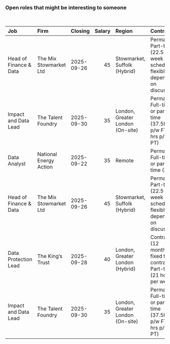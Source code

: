 
<!-- README.md is generated from README.Rmd. Please edit that file -->

### Open roles that might be interesting to someone

<br/>

<table>
<thead>
<tr>
<th style="text-align:left;">
Job
</th>
<th style="text-align:left;">
Firm
</th>
<th style="text-align:left;">
Closing
</th>
<th style="text-align:right;">
Salary
</th>
<th style="text-align:left;">
Region
</th>
<th style="text-align:left;">
Contract
</th>
</tr>
</thead>
<tbody>
<tr>
<td style="text-align:left;">
Head of Finance & Data
</td>
<td style="text-align:left;">
The Mix Stowmarket Ltd
</td>
<td style="text-align:left;">
2025-09-26
</td>
<td style="text-align:right;">
45
</td>
<td style="text-align:left;">
Stowmarket, Suffolk (Hybrid)
</td>
<td style="text-align:left;">
Permanent, Part-time (22.5 per week - schedule flexible, depending on
discussion)
</td>
</tr>
<tr>
<td style="text-align:left;">
Impact and Data Lead
</td>
<td style="text-align:left;">
The Talent Foundry
</td>
<td style="text-align:left;">
2025-09-30
</td>
<td style="text-align:right;">
35
</td>
<td style="text-align:left;">
London, Greater London (On-site)
</td>
<td style="text-align:left;">
Permanent, Full-time or part-time (37.5hrs p/w FT 30 hrs p/w PT)
</td>
</tr>
<tr>
<td style="text-align:left;">
Data Analyst
</td>
<td style="text-align:left;">
National Energy Action
</td>
<td style="text-align:left;">
2025-09-22
</td>
<td style="text-align:right;">
35
</td>
<td style="text-align:left;">
Remote
</td>
<td style="text-align:left;">
Permanent, Full-time or part-time (37 )
</td>
</tr>
<tr>
<td style="text-align:left;">
Head of Finance & Data
</td>
<td style="text-align:left;">
The Mix Stowmarket Ltd
</td>
<td style="text-align:left;">
2025-09-26
</td>
<td style="text-align:right;">
45
</td>
<td style="text-align:left;">
Stowmarket, Suffolk (Hybrid)
</td>
<td style="text-align:left;">
Permanent, Part-time (22.5 per week - schedule flexible, depending on
discussion)
</td>
</tr>
<tr>
<td style="text-align:left;">
Data Protection Lead
</td>
<td style="text-align:left;">
The King’s Trust
</td>
<td style="text-align:left;">
2025-09-28
</td>
<td style="text-align:right;">
40
</td>
<td style="text-align:left;">
London, Greater London (Hybrid)
</td>
<td style="text-align:left;">
Contract (12 months fixed term contract ), Part-time (21 hours per week)
</td>
</tr>
<tr>
<td style="text-align:left;">
Impact and Data Lead
</td>
<td style="text-align:left;">
The Talent Foundry
</td>
<td style="text-align:left;">
2025-09-30
</td>
<td style="text-align:right;">
35
</td>
<td style="text-align:left;">
London, Greater London (On-site)
</td>
<td style="text-align:left;">
Permanent, Full-time or part-time (37.5hrs p/w FT 30 hrs p/w PT)
</td>
</tr>
</tbody>
</table>
